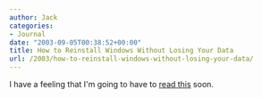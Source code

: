 ```yaml
---
author: Jack
categories:
- Journal
date: "2003-09-05T00:38:52+00:00"
title: How to Reinstall Windows Without Losing Your Data
url: /2003/how-to-reinstall-windows-without-losing-your-data/
---
```


I have a feeling that I'm going to have to [read this][1] soon.

 [1]: http://www.pcworld.com/howto/article/0,aid,111652,00.asp